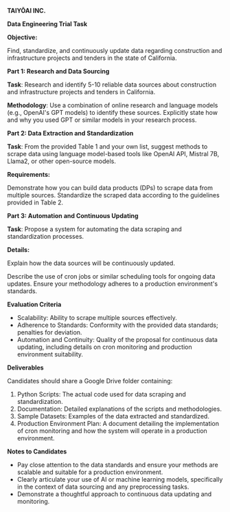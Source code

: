 **TAIYŌAI INC.**

**Data Engineering Trial Task**

**Objective:**

Find, standardize, and continuously update data regarding construction and infrastructure projects and tenders in the state of California.

**Part 1: Research and Data Sourcing**

**Task**: Research and identify 5-10 reliable data sources about construction and infrastructure projects and tenders in California.

**Methodology**: Use a combination of online research and language models (e.g., OpenAI's GPT models) to identify these sources. Explicitly state how and why you used GPT or similar models in your research process.

**Part 2: Data Extraction and Standardization**

**Task**: From the provided Table 1 and your own list, suggest methods to scrape data using language model-based tools like OpenAI API, Mistral 7B, Llama2, or other open-source models.

**Requirements:**

Demonstrate how you can build data products (DPs) to scrape data from multiple sources. Standardize the scraped data according to the guidelines provided in Table 2.

**Part 3: Automation and Continuous Updating**

**Task**: Propose a system for automating the data scraping and standardization processes.

**Details:**

Explain how the data sources will be continuously updated.

Describe the use of cron jobs or similar scheduling tools for ongoing data updates. Ensure your methodology adheres to a production environment's standards.

**Evaluation Criteria**

- Scalability: Ability to scrape multiple sources effectively.
- Adherence to Standards: Conformity with the provided data standards; penalties for deviation.
- Automation and Continuity: Quality of the proposal for continuous data updating, including details on cron monitoring and production environment suitability.

**Deliverables**

Candidates should share a Google Drive folder containing:

1. Python Scripts: The actual code used for data scraping and standardization.
1. Documentation: Detailed explanations of the scripts and methodologies.
1. Sample Datasets: Examples of the data extracted and standardized.
1. Production Environment Plan: A document detailing the implementation of cron monitoring and how the system will operate in a production environment.

**Notes to Candidates**

- Pay close attention to the data standards and ensure your methods are scalable and suitable for a production environment.
- Clearly articulate your use of AI or machine learning models, specifically in the context of data sourcing and any preprocessing tasks.
- Demonstrate a thoughtful approach to continuous data updating and monitoring.
